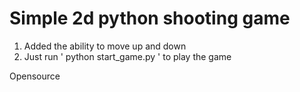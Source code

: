 # Simple 2d python shooting game

1. Added the ability to move up and down
2. Just run ' python start_game.py ' to play the game

Opensource
